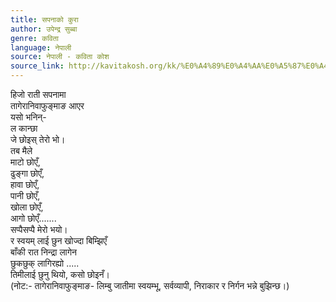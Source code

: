 ```yaml
---
title: सपनाको कुरा
author: उपेन्द्र सुब्बा
genre: कविता
language: नेपाली
source: नेपाली - कविता कोश
source_link: http://kavitakosh.org/kk/%E0%A4%89%E0%A4%AA%E0%A5%87%E0%A4%A8%E0%A5%8D%E0%A4%A6%E0%A5%8D%E0%A4%B0_%E0%A4%B8%E0%A5%81%E0%A4%AC%E0%A5%8D%E0%A4%AC%E0%A4%BE
---
```


हिजो राती सपनामा  
तागेरानिवाफुङ्माङ आएर  
यसो भनिन्-  
ल कान्छा  
जे छोइस् तेरो भो।  
तब मैले  
माटो छोएँ,  
ढुङ्गा छोएँ,  
हावा छोएँ,  
पानी छोएँ,  
खोला छोएँ,  
आगो छोएँ.......  
सप्पैसप्पै मेरो भयो।  
र स्वयम् लाई छुन खोज्दा बिम्झिएँ  
बाँकी रात निन्द्रा लागेन  
छुकछुक् लागिरह्यो .....  
तिमीलाई छुनु थियो, कसो छोइनँ।  
(नोट:- तागेरानिवाफुङ्माङ- लिम्बु जातीमा स्वयम्भू, सर्वव्यापी, निराकार र निर्गन भन्ने बुझिन्छ।)
